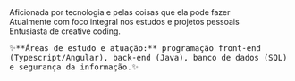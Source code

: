
  
##
Aficionada por tecnologia e pelas coisas que ela pode fazer<br>
Atualmente com foco integral nos estudos e projetos pessoais<br>
Entusiasta de creative coding.<br> 

<div>
<kbd>✨**Áreas de estudo e atuação:** programação front-end (Typescript/Angular), back-end (Java), banco de dados (SQL) e segurança da informação.</kbd>✨
</div>


  
##
  </div>
